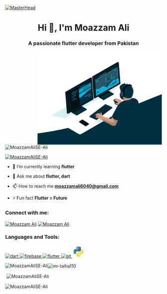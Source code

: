 [![MasterHead](https://user-images.githubusercontent.com/74038190/240304586-d48893bd-0757-481c-8d7e-ba3e163feae7.png)](https://Mirzaazmath.io)
<h1 align="center">Hi 👋, I'm Moazzam Ali</h1>
<h3 align="center">A passionate flutter developer from Pakistan</h3>
<img align="right" alt="Coding" width="400" src="https://github.com/Mirzaazmath/threads_clone/blob/main/assets/output/coding.gif">

<p align="left"> <img src="https://komarev.com/ghpvc/?username=MoazzamAliSE&label=Profile%20views&color=0e75b6&style=flat" alt="MoazzamAliSE-Ali" /> </p>




<p align="left"> <a href="https://github.com/ryo-ma/github-profile-trophy"><img src="https://github-profile-trophy.vercel.app/?username=MoazzamAliSE" alt="MoazzamAliSE-Ali" /></a> </p>

- 🌱 I’m currently learning **flutter**

- 💬 Ask me about **flutter, dart**

- 📫 How to reach me **moazzamali6040@gmail.com**

- ⚡ Fun fact **Flutter = Future**

<h3 align="left">Connect with me:</h3>
<p align="left">
<a href="https://www.linkedin.com/in/moazzamalise/" target="blank"><img align="center" src="https://raw.githubusercontent.com/rahuldkjain/github-profile-readme-generator/master/src/images/icons/Social/linked-in-alt.svg" alt="Moazzam Ali" height="30" width="40" /></a>
<a href="https://www.instagram.com/moazzam_ali_24/" target="blank"><img align="center" src="https://raw.githubusercontent.com/rahuldkjain/github-profile-readme-generator/master/src/images/icons/Social/instagram.svg" alt="Moazzam Ali" height="30" width="40" /></a>
</p>

<h3 align="left">Languages and Tools:</h3>
<p align="left"> <a href="https://dart.dev" target="_blank" rel="noreferrer"> <img src="https://www.vectorlogo.zone/logos/dartlang/dartlang-icon.svg" alt="dart" width="40" height="40"/> </a> <a href="https://firebase.google.com/" target="_blank" rel="noreferrer"> <img src="https://www.vectorlogo.zone/logos/firebase/firebase-icon.svg" alt="firebase" width="40" height="40"/> </a> <a href="https://flutter.dev" target="_blank" rel="noreferrer"> <img src="https://www.vectorlogo.zone/logos/flutterio/flutterio-icon.svg" alt="flutter" width="40" height="40"/> </a> <a href="https://git-scm.com/" target="_blank" rel="noreferrer"> <img src="https://www.vectorlogo.zone/logos/git-scm/git-scm-icon.svg" alt="git" width="40" height="40"/> </a> <a href="https://www.python.org" target="_blank" rel="noreferrer"> <img src="https://raw.githubusercontent.com/devicons/devicon/master/icons/python/python-original.svg" alt="python" width="40" height="40"/> </a> </p>

<p><img align="left" src="https://github-readme-stats.vercel.app/api/top-langs?username=MoazzamAliSE&show_icons=true&locale=en&layout=compact" alt="MoazzamAliSE-Ali" /></p>
<p><img align="center" src="https://github-readme-streak-stats.herokuapp.com/?user=MoazzamAliSE&" alt="mr-talha110" /></p>
<p>&nbsp;<img align="center" src="https://github-readme-stats.vercel.app/api?username=MoazzamAliSE&show_icons=true&locale=en" alt="MoazzamAliSE-Ali" /></p>

<p><img align="center" src="https://github-readme-streak-stats.herokuapp.com/?user=MoazzamAliSE" alt="MoazzamAliSE-Ali" /></p>
